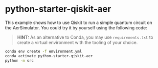 # python-starter-qiskit-aer

This example shows how to use Qiskit to run a simple quantum circuit on the AerSimulator.
You could try it by yourself using the following code:

> **HINT:**
> As an alternative to Conda, you may use `requirements.txt` to create a virtual environment with the tooling of your choice.

```bash
conda env create -f environment.yml
conda activate python-starter-qiskit-aer
python -m src
```
